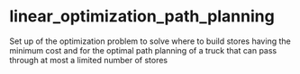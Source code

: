 # linear_optimization_path_planning
Set up of the optimization problem to solve where to build stores having the minimum cost and for the optimal path planning of a truck that can pass through at most a limited number of stores
